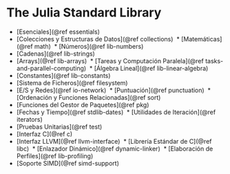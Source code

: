 # The Julia Standard Library

  * [Esenciales](@ref essentials)
  * [Colecciones y Estructuras de Datos](@ref collections)
  * [Matemáticas](@ref math)
  * [Números](@ref lib-numbers)
  * [Cadenas](@ref lib-strings)
  * [Arrays](@ref lib-arrays)
  * [Tareas y Computación Paralela](@ref tasks-and-parallel-computing)
  * [Álgebra Lineal](@ref lib-linear-algebra)
  * [Constantes](@ref lib-constants)
  * [Sistema de Ficheros](@ref filesystem)
  * [E/S y Redes](@ref io-network)
  * [Puntuación](@ref punctuation)
  * [Ordenación y Funciones Relacionadas](@ref sort)
  * [Funciones del Gestor de Paquetes](@ref pkg)
  * [Fechas y Tiempo](@ref stdlib-dates)
  * [Utilidades de Iteración](@ref iterators)
  * [Pruebas Unitarias](@ref test)
  * [Interfaz C](@ref c)
  * [Interfaz LLVM](@ref llvm-interface)
  * [Librería Estándar de C](@ref libc)
  * [Enlazador Dinámico](@ref dynamic-linker)
  * [Elaboración de Perfiles](@ref lib-profiling)
  * [Soporte SIMD](@ref simd-support)
